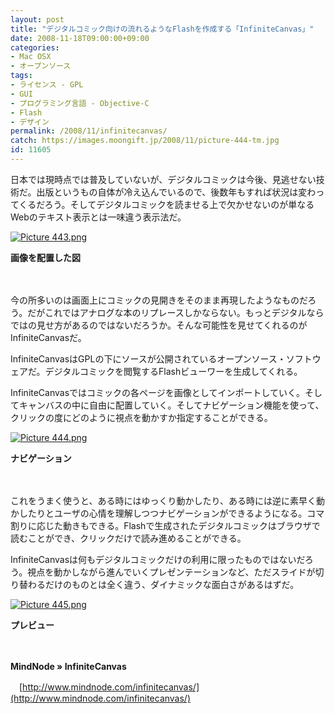 ```yaml
---
layout: post
title: "デジタルコミック向けの流れるようなFlashを作成する「InfiniteCanvas」"
date: 2008-11-18T09:00:00+09:00
categories:
- Mac OSX
- オープンソース
tags: 
- ライセンス - GPL
- GUI
- プログラミング言語 - Objective-C
- Flash
- デザイン
permalink: /2008/11/infinitecanvas/
catch: https://images.moongift.jp/2008/11/picture-444-tm.jpg
id: 11605
---
```

日本では現時点では普及していないが、デジタルコミックは今後、見逃せない技術だ。出版というもの自体が冷え込んでいるので、後数年もすれば状況は変わってくるだろう。そしてデジタルコミックを読ませる上で欠かせないのが単なるWebのテキスト表示とは一味違う表示法だ。

  

[![Picture 443.png](https://images.moongift.jp/2008/11/picture-443-tm.jpg)](https://images.moongift.jp/2008/11/picture-443.png)  
  
**画像を配置した図**

  

　

  

今の所多いのは画面上にコミックの見開きをそのまま再現したようなものだろう。だがこれではアナログな本のリプレースしかならない。もっとデジタルならではの見せ方があるのではないだろうか。そんな可能性を見せてくれるのがInfiniteCanvasだ。

  

InfiniteCanvasはGPLの下にソースが公開されているオープンソース・ソフトウェアだ。デジタルコミックを閲覧するFlashビューワーを生成してくれる。

  
  
<!--more-->  

InfiniteCanvasではコミックの各ページを画像としてインポートしていく。そしてキャンバスの中に自由に配置していく。そしてナビゲーション機能を使って、クリックの度にどのように視点を動かすか指定することができる。

  

[![Picture 444.png](https://images.moongift.jp/2008/11/picture-444-tm.jpg)](https://images.moongift.jp/2008/11/picture-444.png)  
  
**ナビゲーション**

  

　

  

これをうまく使うと、ある時にはゆっくり動かしたり、ある時には逆に素早く動かしたりとユーザの心情を理解しつつナビゲーションができるようになる。コマ割りに応じた動きもできる。Flashで生成されたデジタルコミックはブラウザで読むことができ、クリックだけで読み進めることができる。

  

InfiniteCanvasは何もデジタルコミックだけの利用に限ったものではないだろう。視点を動かしながら進んでいくプレゼンテーションなど、ただスライドが切り替わるだけのものとは全く違う、ダイナミックな面白さがあるはずだ。

  

[![Picture 445.png](https://images.moongift.jp/2008/11/picture-445-tm.jpg)](https://images.moongift.jp/2008/11/picture-445.png)  
  
**プレビュー**

  

　

  

**MindNode » InfiniteCanvas**  
  
　[http://www.mindnode.com/infinitecanvas/](http://www.mindnode.com/infinitecanvas/)

  
